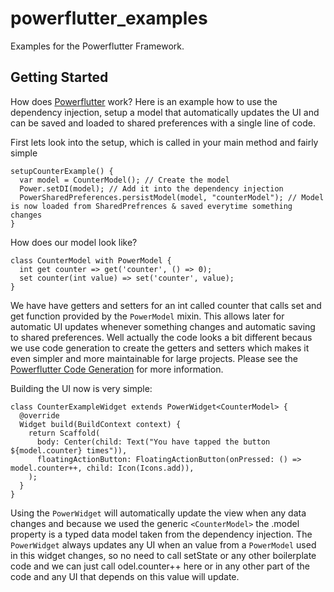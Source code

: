 # powerflutter_examples

Examples for the Powerflutter Framework.

## Getting Started

How does [Powerflutter](https://github.com/Powerflutter/powerflutter) work? Here is an example how to use the dependency injection, setup a model that automatically updates the UI and can be saved and loaded to shared preferences with a single line of code.

First lets look into the setup, which is called in your main method and fairly simple

```
setupCounterExample() {
  var model = CounterModel(); // Create the model
  Power.setDI(model); // Add it into the dependency injection
  PowerSharedPreferences.persistModel(model, "counterModel"); // Model is now loaded from SharedPrefrences & saved everytime something changes
}
```

How does our model look like?

```
class CounterModel with PowerModel {
  int get counter => get('counter', () => 0);
  set counter(int value) => set('counter', value);
}
```

We have have getters and setters for an int called counter that calls set and get function provided by the `PowerModel` mixin. This allows later for automatic UI updates whenever something changes and automatic saving to shared preferences. Well actually the code looks a bit different becaus we use code generation to create the getters and setters which makes it even simpler and more maintainable for large projects. Please see the [Powerflutter Code Generation](https://github.com/Powerflutter/powerflutter_code_generation) for more information.

Building the UI now is very simple:

```
class CounterExampleWidget extends PowerWidget<CounterModel> {
  @override
  Widget build(BuildContext context) {
    return Scaffold(
      body: Center(child: Text("You have tapped the button ${model.counter} times")),
      floatingActionButton: FloatingActionButton(onPressed: () => model.counter++, child: Icon(Icons.add)),
    );
  }
}
```

Using the `PowerWidget` will automatically update the view when any data changes and because we used the generic `<CounterModel>` the .model property is a typed data model taken from the dependency injection.
The `PowerWidget` always updates any UI when an value from a `PowerModel` used in this widget changes, so no need to call setState or any other boilerplate code and we can just call odel.counter++ here or in any other part of the code and any UI that depends on this value will update.

